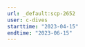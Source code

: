```yaml
---
url: _default:scp-2652
user: c-dives
starttime: "2023-04-15"
endtime: "2023-06-15"
---
```

<reserve />